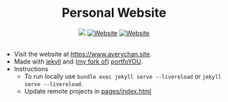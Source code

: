 <h1 align="center">Personal Website</h1>

<div align="center">
  <a href="https://github.com/Avery2/Avery2.github.io/actions/workflows/jekyll.yml"><img src="https://github.com/Avery2/Avery2.github.io/actions/workflows/jekyll.yml/badge.svg"/></a>
  <a href="https://www.averychan.site"><img alt="Website" src="https://img.shields.io/website?down_color=lightgrey&down_message=offline&label=averychan.site&up_color=green&up_message=online&url=https%3A%2F%2Fwww.averychan.site"/></a>
  <a href="https://avery2.github.io"><img alt="Website" src="https://img.shields.io/website?down_color=lightgrey&down_message=offline&label=avery2.github.io&up_color=green&up_message=online&url=https%3A%2F%2Favery2.github.io"/></a>
</div><br/>

- Visit the website at https://www.averychan.site.
- Made with [jekyll](https://jekyllrb.com/) and ([my fork of](https://github.com/Avery2/portfolYOU)) [portfoYOU](https://github.com/YoussefRaafatNasry/portfolYOU).
- Instructions
  - To run locally use `bundle exec jekyll serve --livereload` or `jekyll serve --livereload`.
  - Update remote projects in [pages/index.html](https://github.com/Avery2/Avery2.github.io/blob/main/pages/index.html)
